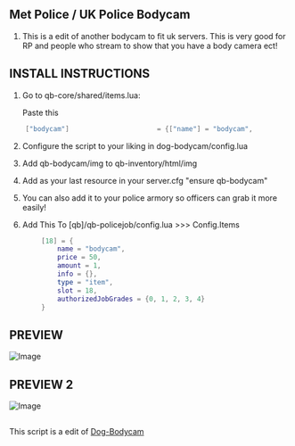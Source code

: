 ## Met Police / UK Police Bodycam
1. This is a edit of another bodycam to fit uk servers.
This is very good for RP and people who stream to show that you have a body camera ect!


## INSTALL INSTRUCTIONS
1. Go to qb-core/shared/items.lua:

	Paste this
```lua
	["bodycam"] 		 			 = {["name"] = "bodycam",       	    	["label"] = "Body Camera",	 				["weight"] = 20, 		["type"] = "item", 		["image"] = "bodycam.png", 			["unique"] = false, 	["useable"] = true, 	["shouldClose"] = true,   ["combinable"] = nil,   ["description"] = "Body Camera"},
```

2. Configure the script to your liking in dog-bodycam/config.lua

3. Add qb-bodycam/img to qb-inventory/html/img

4. Add as your last resource in your server.cfg "ensure qb-bodycam"

5. You can also add it to your police armory so officers can grab it more easily!


6. Add This To [qb]/qb-policejob/config.lua >>> Config.Items

```lua
        [18] = {
            name = "bodycam",
            price = 50,
            amount = 1,
            info = {},
            type = "item",
            slot = 18,
            authorizedJobGrades = {0, 1, 2, 3, 4}
        }
```



## PREVIEW

![Image](https://capy-cdn.xyz/M3v4rMtVr6Qi.png)

## PREVIEW 2

![Image](https://capy-cdn.xyz/0a90rONqSO8v.png)

##




This script is a edit of [Dog-Bodycam](https://github.com/BobyTheDev/dog-bodycam)
